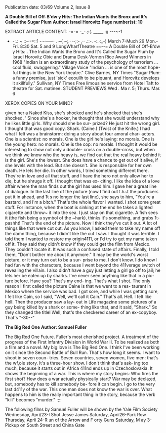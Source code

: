 Publication date: 03/69
Volume 2, Issue 8

**A Double Bill of Off-B'dw y Hits: The Indian Wants the Bronx and It's Called the Sugar Plum**
**Author: Israel Horovitz**
**Page number(s): 10**

EXTRACT ARTICLE CONTENT:
-=-= -_-.;:(. 
_____ :g 
---~-1 
- -:.: ~ ::-·-=::1 
-·-·---·· 
. ~{ 
~;.· ·-;:- ,·· 
.::-. -:.·:_-) 
March 7-Much 29 
Mon.-Fri. 8:30 
Sat. 5 and 9 
LongWharfTheatre 
=~-·= 
A Double Bill of Off-B'dw y Hits: . 
The Indian Wants the Bronx 
and 
It's Called the Sugar Plum 
by Israel Horovitz 
Obie and Drama Desk-Vernon Rice Award 
Winners in 1968 
"Indian is an extraordinary study 
of the psychology of terrorism ... 
cool fluid, swaggering." Village Voice 
"Indian ... is one of the most hope-
ful things in the New York theatre." 
Clive Barnes, NY Times 
"Sugar Plum: a funny premise, 
just 'sick' eooullh to be piquant, and 
Horovitz develops it skillfully." Sullivan, NY Times 
Free limousine service from 
Hotel Taft to theatre for Sat. matinee. 
STUDENT PREVIEWS 
Wed . Ma r. 5; Thurs. Mar. 6 


XEROX COPIES ON YOUR MIND?

given her a Naked Kiss, she's shocked 
and he's shocked that she's shocked. ' 
Since she's a hooker, he thought that 
she would understand why he likes 
little girls. Why should she be sur-
prized? He just hit the wrong girl. 
I thought that was good copy. 
Shark. (Caine.) (Twist of the Knife.) 
I had what I felt was a brainstorm: 
doing a story about four amoral char-
acters. One is a scientist: no morals. One 
is the girl he's laying: no morals. One is 
the young hero: no morals. One is the 
cop: no morals. I thought it would be 
interesting to show not only a double-
cross on a double-cross, but when we 
think we know who the heavy is, we 
find out that the real heavy behind it is 
the girl. She's the lowest. She does have 
a chance to get out of it alive, if she 
levels with the lead. But she doesn't. 
She is responsible for her own death. 
He lets her die. In other words, I tried 
something different there. They're in 
love and all that stuff, and I have the 
hero not only allow her to die, but he 
shrugs it off. I thought that was ex-
citing. 
I like the idea of a love affair where 
the man finds out the girl has used him. 
I gave her a great line of dialogue. In 
the last line of the picture (now I find 
out t.h~t the producers put it in ahead, 
and 1t s no longer the last line), she says 
to him, "You're a bastard, and I'm a 
bitch." That's the whole flavor I wanted. 
I shot some great stuff. For instance, 
when the boat is sinking at the end he 
takes a lighted cigarette and throw~ it 
into the sea. I just stay on that cigarette. 
A fish sees it (the fish being a symbol 
of the ~hark), thinks it's something, and 
grabs 1t-pashht! That's the end of the 
picture. Now I think they've cut it out. A 
lot of things like that were cut out. 
As you know, I asked them to take 
my name off the damn thing, because 
I didn't like the cut I saw. I thought it 
was terrible. I told them I wanted to 
restore my origin4111, or I'd try to get my 
name taken off it. They said they didn't 
know if they could get the film from 
Mexico. They couldn't locate it. It was 
such a confused state of affairs. Finally, 
I told them, "Don't bother me about it 
anymore." It may be the world's worst 
picture, or it may turn out to be a sur-
prise to me. I don't know. I do know I 
had fun with the characters, because I 
went beyond the 411verage switch of 
revealing the villain. I also didn't have a 
guy just letting a girl go off to jail; he 
lets her be eaten up by sharks. I've 
never seen anything like that in a pic-
ture before. Have you? That's my end-
ing. That's what I shot. 
The only reason I first called the 
picture Caine is that we went to a res-
taurant in Mexico where the service was 
bad. I got sore, and while I was getting 
sore, I felt like Cain, so I said, "Well, 
we'll call it Cain." That's all. Hell. I felt 
like hell. Then the producer saw a lay-
out in Life magazine some pictures of a 
guy being killed by a shark or some-
thing like that, and it said, "Shark." So 
they changed the titlel 
Well, that's the checkered career of 
an ex-copyboy. That's "-30--"


**The Big Red One**
**Author: Samuel Fuller**

The Big Red One 
Future. Fuller's most cherished project. A 
treatment of the progress of the First Infantry 
Division in World War II. To be realized as 
both a film and a novel. 
My big love is The Big Red One. I think 
I've been working on it since the Second 
Battle of Bull Run. That's how long it 
seems. I want to shoot in seven coun-
tries. Seven countries, seven women, 
five men: that's the wf,ole story. It's a 
three-hour show. I don't think that's ask-
ing too much, because it starts out in 
Africa 411nd ends up in Czechoslovakia. 
It shows the beginning of a war. This is 
where my story begins: Who fires the 
first shot? How does a war actually 
physically start? War may be decla;ed, 
but, somebody has to kill somebody be-
fore it can begin. I go to the very last 
d411y of the war. This one man does not 
know the war is over. What happens to 
him is the really important thing in the 
story, because the verb "kill" becomes 
"murder." :;::

The following films by Samuel Fuller will 
be shown by the Yale Film Society 
Wednesday, Apri/23-I Shot Jesse James 
Saturday, Aprii26-Park Row 
Thursday, Aprii 24-R un of the Arrow 
and F orty Guns 
Saturday, M ay 3-Pickup on South Street 
and China Gate
